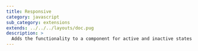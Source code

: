 ```yaml
---
title: Responsive
category: javascript
sub_category: extensions
extends: ../../../layouts/doc.pug
description: >
  Adds the functionality to a component for active and inactive states based upon the current active breakpoint.
---
```


